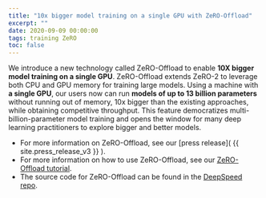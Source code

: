 ```yaml
---
title: "10x bigger model training on a single GPU with ZeRO-Offload"
excerpt: ""
date: 2020-09-09 00:00:00
tags: training ZeRO
toc: false
---
```


We introduce a new technology called ZeRO-Offload to enable **10X bigger model training on a single GPU**. ZeRO-Offload extends ZeRO-2 to leverage both CPU and GPU memory for training large models. Using a machine with **a single GPU**, our users now can run **models of up to 13 billion parameters** without running out of memory, 10x bigger than the existing approaches, while obtaining competitive throughput. This feature democratizes multi-billion-parameter model training and opens the window for many deep learning practitioners to explore bigger and better models.

* For more information on ZeRO-Offload, see our [press release]( {{ site.press_release_v3 }} ).
* For more information on how to use ZeRO-Offload, see our [ZeRO-Offload tutorial](https://www.deepspeed.ai/tutorials/ZeRO-offload/).
* The source code for ZeRO-Offload can be found in the [DeepSpeed repo](https://github.com/microsoft/deepspeed).
